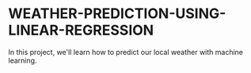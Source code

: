 # WEATHER-PREDICTION-USING-LINEAR-REGRESSION
In this project, we'll learn how to predict our local weather with machine learning.
